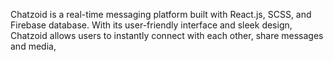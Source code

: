 Chatzoid is a real-time messaging platform built with React.js, SCSS, and Firebase database. With its user-friendly interface and sleek design, Chatzoid allows users to instantly connect with each other, share messages and media,
